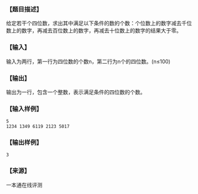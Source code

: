 ### 【题目描述】

给定若干个四位数，求出其中满足以下条件的数的个数：个位数上的数字减去千位数上的数字，再减去百位数上的数字，再减去十位数上的数字的结果大于零。

### 【输入】

输入为两行，第一行为四位数的个数n，第二行为n个的四位数。(n≤100)

### 【输出】

输出为一行，包含一个整数，表示满足条件的四位数的个数。

### 【输入样例】

```
5
1234 1349 6119 2123 5017
```

### 【输出样例】

```
3
```


 ### 【来源】

 一本通在线评测 
